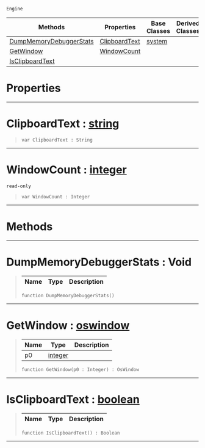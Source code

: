  `Engine`

|Methods|Properties|Base Classes|Derived Classes|
|---|---|---|---|
|[ DumpMemoryDebuggerStats](https://github.com/zeroengineteam/ZeroDocs/blob/master/code_reference/class_reference/osshell.markdown#dumpmemorydebuggerstats)|[ ClipboardText](https://github.com/zeroengineteam/ZeroDocs/blob/master/code_reference/class_reference/osshell.markdown#clipboardtext-zero-engin)|[system](https://github.com/zeroengineteam/ZeroDocs/blob/master/code_reference/class_reference/system.markdown)| |
|[ GetWindow](https://github.com/zeroengineteam/ZeroDocs/blob/master/code_reference/class_reference/osshell.markdown#getwindow-zero-engine-do)|[ WindowCount](https://github.com/zeroengineteam/ZeroDocs/blob/master/code_reference/class_reference/osshell.markdown#windowcount-zero-engine)| | |
|[ IsClipboardText](https://github.com/zeroengineteam/ZeroDocs/blob/master/code_reference/class_reference/osshell.markdown#isclipboardtext-zero-eng)| | | |


 #  Properties


---  
 #  ClipboardText : [string](https://github.com/zeroengineteam/ZeroDocs/blob/master/code_reference/zilch_base_types/string.markdown)

> 
> ``` lang=cpp, name=Zilch
> var ClipboardText : String


---  
 #  WindowCount : [integer](https://github.com/zeroengineteam/ZeroDocs/blob/master/code_reference/zilch_base_types/integer.markdown)

 `read-only`

> 
> ``` lang=cpp, name=Zilch
> var WindowCount : Integer


---  
 #  Methods


---  
 #  DumpMemoryDebuggerStats : Void

> 
> |Name|Type|Description|
> |---|---|---|
> ``` lang=cpp, name=Zilch
> function DumpMemoryDebuggerStats()
> ``` 


---  
 #  GetWindow : [oswindow](https://github.com/zeroengineteam/ZeroDocs/blob/master/code_reference/class_reference/oswindow.markdown)

> 
> |Name|Type|Description|
> |---|---|---|
> |p0|[integer](https://github.com/zeroengineteam/ZeroDocs/blob/master/code_reference/zilch_base_types/integer.markdown)| |
> ``` lang=cpp, name=Zilch
> function GetWindow(p0 : Integer) : OsWindow
> ``` 


---  
 #  IsClipboardText : [boolean](https://github.com/zeroengineteam/ZeroDocs/blob/master/code_reference/zilch_base_types/boolean.markdown)

> 
> |Name|Type|Description|
> |---|---|---|
> ``` lang=cpp, name=Zilch
> function IsClipboardText() : Boolean
> ``` 


---  
 

 